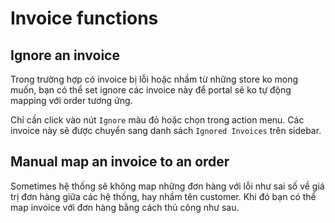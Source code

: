 # Invoice functions

## Ignore an invoice

Trong trường hợp có invoice bị lỗi hoặc nhầm từ những store ko mong muốn, bạn có thể set ignore các invoice này để portal sẽ ko tự động mapping với order tương ứng.

Chỉ cần click vào nút `Ignore` màu đỏ hoặc chọn trong action menu. Các invoice này sẽ được chuyển sang danh sách `Ignored Invoices` trên sidebar.

## Manual map an invoice to an order

Sometimes hệ thống sẽ không map những đơn hàng với lỗi như sai số về giá trị đơn hàng giữa các hệ thống, hay nhầm tên customer. Khi đó bạn có thể map invoice với đơn hàng bằng cách thủ công như sau.


